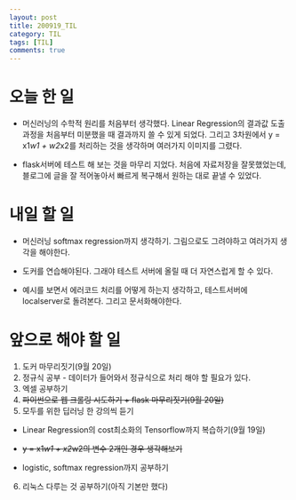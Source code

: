 ```yaml
---
layout: post
title: 200919_TIL
category: TIL
tags: [TIL]
comments: true
---
```


# 오늘 한 일

- 머신러닝의 수학적 원리를 처음부터 생각했다. Linear Regression의 결과값 도출 과정을 처음부터 미분했을 때 결과까지 쓸 수 있게 되었다. 그리고 3차원에서 y = x1*w1 + w2*x2를 처리하는 것을 생각하며 여러가지 이미지를 그렸다.

- flask서버에 테스트 해 보는 것을 마무리 지었다. 처음에 자료저장을 잘못했었는데, 블로그에 글을 잘 적어놓아서 빠르게 복구해서 원하는 대로 끝낼 수 있었다.

# 내일 할 일

- 머신러닝 softmax regression까지 생각하기. 그림으로도 그려야하고 여러가지 생각을 해야한다.

- 도커를 연습해야된다. 그래야 테스트 서버에 올릴 때 더 자연스럽게 할 수 있다.

- 예시를 보면서 에러코드 처리를 어떻게 하는지 생각하고, 테스트서버에 localserver로 돌려본다. 그리고 문서화해야한다.

# 앞으로 해야 할 일

1. 도커 마무리짓기(9월 20일)
2. 정규식 공부 - 데이터가 들어와서 정규식으로 처리 해야 할 필요가 있다.
3. 엑셀 공부하기
4. ~~파이썬으로 웹 크롤링 시도하기 + flask 마무리짓기(9월 20일)~~
5. 모두를 위한 딥러닝 한 강의씩 듣기

- Linear Regression의 cost최소화의 Tensorflow까지 복습하기(9월 19일)

- ~~y = x1*w1 + x2*w2의 변수 2개인 경우 생각해보기~~

- logistic, softmax regression까지 공부하기

6. 리눅스 다루는 것 공부하기(아직 기본만 했다)


